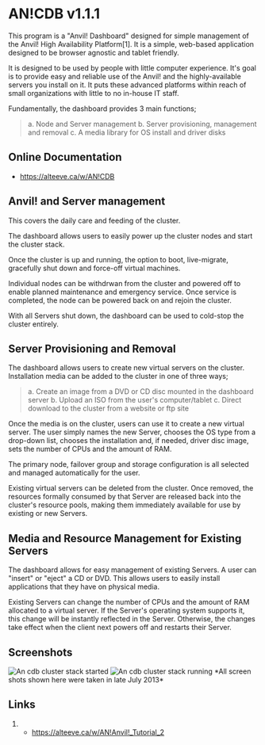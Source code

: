 AN!CDB v1.1.1
=============

  This program is a "Anvil! Dashboard" designed for simple management of the
Anvil! High Availability Platform[1]. It is a simple, web-based application 
designed to be browser agnostic and tablet friendly.

  It is designed to be used by people with little computer experience. It's
goal is to provide easy and reliable use of the Anvil! and the 
highly-available servers you install on it. It puts these advanced platforms
within reach of small organizations with little to no in-house IT staff.

  Fundamentally, the dashboard provides 3 main functions;

 > a. Node and Server management
 > b. Server provisioning, management and removal
 > c. A media library for OS install and driver disks


Online Documentation
--------------------
- https://alteeve.ca/w/AN!CDB

 
Anvil! and Server management
----------------------------

  This covers the daily care and feeding of the cluster.

  The dashboard allows users to easily power up the cluster nodes and start the
cluster stack.

  Once the cluster is up and running, the option to boot,
live-migrate, gracefully shut down and force-off virtual machines.

  Individual nodes can be withdrwan from the cluster and powered off to enable
planned maintenance and emergency service. Once service is completed, the node
can be powered back on and rejoin the cluster.

  With all Servers shut down, the dashboard can be used to cold-stop the cluster
entirely.


Server Provisioning and Removal
-------------------------------

  The dashboard allows users to create new virtual servers on the cluster.
Installation media can be added to the cluster in one of three ways;

 > a. Create an image from a DVD or CD disc mounted in the dashboard server
 > b. Upload an ISO from the user's computer/tablet
 > c. Direct download to the cluster from a website or ftp site

  Once the media is on the cluster, users can use it to create a new virtual
server. The user simply names the new Server, chooses the OS type from a drop-down
list, chooses the installation and, if needed, driver disc image, sets the
number of CPUs and the amount of RAM.

  The primary node, failover group and storage configuration is all selected
and managed automatically for the user.


  Existing virtual servers can be deleted from the cluster. Once removed, the
resources formally consumed by that Server are released back into the cluster's
resource pools, making them immediately available for use by existing or new
Servers.


Media and Resource Management for Existing Servers
--------------------------------------------------

  The dashboard allows for easy management of existing Servers. A user can "insert"
or "eject" a CD or DVD. This allows users to easily install applications that
they have on physical media.

  Existing Servers can change the number of CPUs and the amount of RAM allocated to
a virtual server. If the Server's operating system supports it, this change will be
instantly reflected in the Server. Otherwise, the changes take effect when the
client next powers off and restarts their Server.


Screenshots
-----------

![An cdb cluster stack started](https://alteeve.ca/images/0/09/An-cdb-splash.png)
![An cdb cluster stack running](https://alteeve.ca/images/d/d7/An-cdb-cluster-stack-running.png)
\*All screen shots shown here were taken in late July 2013\*

Links
-----

1. - https://alteeve.ca/w/AN!Anvil!_Tutorial_2
